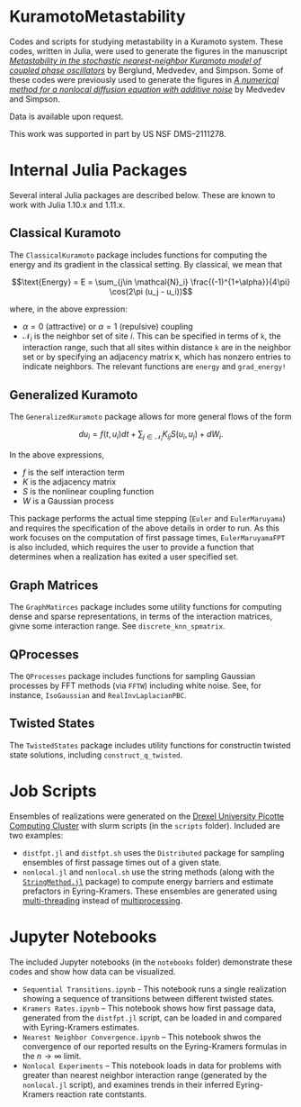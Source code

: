 # KuramotoMetastability
Codes and scripts for studying metastability in a Kuramoto system.  These codes, written in Julia, were used to generate the figures in the manuscript [*Metastability in the stochastic nearest-neighbor
Kuramoto model of coupled phase oscillators*](https://arxiv.org/abs/2412.15136) by Berglund, Medvedev, and Simpson.  Some of these codes were previously used to generate the figures in [*A numerical method for a nonlocal diffusion equation with additive noise*](https://link.springer.com/article/10.1007/s40072-022-00262-w) by Medvedev and Simpson.

Data is available upon request.

This work was supported in part by US NSF DMS–2111278.

# Internal Julia Packages
Several interal Julia packages are described below.  These are known to work with Julia 1.10.x and 1.11.x.

## Classical Kuramoto
The `ClassicalKuramoto` package includes functions for computing the energy and its gradient in the classical setting.  By classical, we mean that
```math
\text{Energy} = E = \sum_{j\in \mathcal{N}_i} \frac{(-1)^{1+\alpha}}{4\pi} \cos(2\pi (u_j - u_i))
```
where, in the above expression:
* $\alpha = 0$ (attractive) or $\alpha =1$ (repulsive) coupling
* $\mathcal{N}_i$ is the neighbor set of site $i$.  This can be specified in terms of `k`, the interaction range, such that all sites within distance `k` are in the neighbor set or by specifying an adjacency matrix `K`, which has nonzero entries to indicate neighbors.  The relevant functions are `energy` and `grad_energy!`

## Generalized Kuramoto
The `GeneralizedKuramoto` package allows for more general flows of the form
```math
du_i = f(t, u_i)dt + \sum_{j\in \mathcal{N}_i} K_{ij}S(u_i,u_j) + dW_i.
```
In the above expressions,
* $f$ is the self interaction term
* $K$ is the adjacency matrix
* $S$ is the nonlinear coupling function
* $W$ is a Gaussian process

This package performs the actual time stepping (`Euler` and `EulerMaruyama`) and requires the specification of the above details in order to run.  As this work focuses on the computation of first passage times, `EulerMaruyamaFPT` is also included, which requires the user to provide a function that determines when a realization has exited a user specified set.

## Graph Matrices
The `GraphMatirces` package includes some utility functions for computing dense and sparse representations, in terms of the interaction matrices, givne some interaction range.  See `discrete_knn_spmatrix`.

## QProcesses
The `QProcesses` package includes functions for sampling Gaussian processes by FFT methods (via `FFTW`) including white noise.  See, for instance, `IsoGaussian`
 and `RealInvLaplacianPBC`.

## Twisted States
The `TwistedStates` package includes utility functions for constructin twisted state solutions, including `construct_q_twisted`.

# Job Scripts
Ensembles of realizations were generated on the [Drexel University Picotte Computing Cluster](https://drexel.edu/core-facilities/facilities/research-computing/picotte/) with slurm scripts (in the `scripts` folder).  Included are two examples:
* `distfpt.jl` and `distfpt.sh` uses the `Distributed` package for sampling ensembles of first passage times out of a given state.
* `nonlocal.jl` and `nonlocal.sh` use the string methods (along with the [`StringMethod.jl`](https://github.com/gideonsimpson/StringMethod.jl) package) to compute energy barriers and estimate prefactors in Eyring-Kramers.  These ensembles are generated using [multi-threading](https://docs.julialang.org/en/v1/manual/multi-threading/) instead of [multiprocessing](hthttps://docs.julialang.org/en/v1/manual/distributed-computing/).



# Jupyter Notebooks
The included Jupyter notebooks (in the `notebooks` folder) demonstrate these codes and show how data can be visualized.

* `Sequential Transitions.ipynb` - This notebook runs a single realization showing a sequence of transitions between different twisted states.
* `Kramers Rates.ipynb` – This notebook shows how first passage data, generated from the `distfpt.jl` script, can be loaded in and compared with Eyring-Kramers estimates.
* `Nearest Neighbor Convergence.ipynb` – This notebook shwos the convergence of our reported results on the Eyring-Kramers formulas in the $n\to \infty$ limit.
* `Nonlocal Experiments` – This notebook loads in data for problems with greater than nearest neighbor interaction range (generated by the `nonlocal.jl` script), and examines trends in their inferred Eyring-Kramers reaction rate contstants.